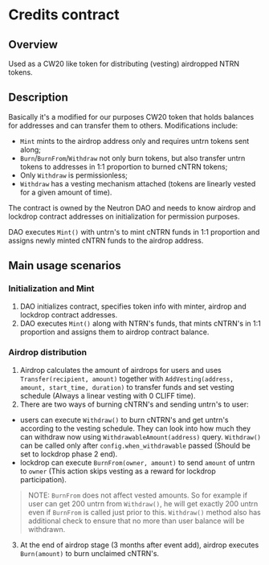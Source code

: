 # Credits contract

## Overview
Used as a CW20 like token for distributing (vesting) airdropped NTRN tokens.

## Description

Basically it's a modified for our purposes CW20 token that holds balances for addresses and can transfer them to others.
Modifications include:
- `Mint` mints to the airdrop address only and requires untrn tokens sent along;
- `Burn`/`BurnFrom`/`Withdraw` not only burn tokens, but also transfer untrn tokens to addresses in 1:1 proportion to burned cNTRN tokens;
- Only `Withdraw` is permissionless;
- `Withdraw` has a vesting mechanism attached (tokens are linearly vested for a given amount of time).

The contract is owned by the Neutron DAO and needs to know airdrop and lockdrop contract addresses on initialization for permission purposes.

DAO executes `Mint()` with untrn's to mint cNTRN funds in 1:1 proportion and assigns newly minted cNTRN funds to the airdrop address.

## Main usage scenarios

### Initialization and Mint
1. DAO initializes contract, specifies token info with minter, airdrop and lockdrop contract addresses.
2. DAO executes `Mint()` along with NTRN's funds, that mints cNTRN's in 1:1 proportion and assigns them to airdrop contract balance.

### Airdrop distribution
1. Airdrop calculates the amount of airdrops for users and uses `Transfer(recipient, amount)` together with `AddVesting(address, amount, start_time, duration)` to transfer funds and set vesting schedule (Always a linear vesting with 0 CLIFF time).
2. There are two ways of burning cNTRN's and sending untrn's to user:
- users can execute `Withdraw()` to burn cNTRN's and get untrn's according to the vesting schedule. They can look into how much they can withdraw now using `WithdrawableAmount(address)` query. `Withdraw()` can be called only after `config.when_withdrawable` passed (Should be set to lockdrop phase 2 end).
- lockdrop can execute `BurnFrom(owner, amount)` to send `amount` of untrn to `owner` (This action skips vesting as a reward for lockdrop participation).
> NOTE: `BurnFrom` does not affect vested amounts. So for example if user can get 200 untrn from `Withdraw()`, he will get exactly 200 untrn even if `BurnFrom` is called just prior to this. `Withdraw()` method also has additional check to ensure that no more than user balance will be withdrawn.
3. At the end of airdrop stage (3 months after event add), airdrop executes `Burn(amount)` to burn unclaimed cNTRN's.
